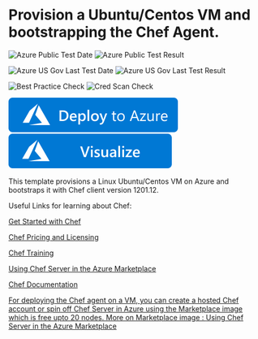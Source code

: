 # Provision a Ubuntu/Centos VM and  bootstrapping the Chef Agent.

![Azure Public Test Date](https://azurequickstartsservice.blob.core.windows.net/badges/chef-json-parameters-linux-vm/PublicLastTestDate.svg)
![Azure Public Test Result](https://azurequickstartsservice.blob.core.windows.net/badges/chef-json-parameters-linux-vm/PublicDeployment.svg)

![Azure US Gov Last Test Date](https://azurequickstartsservice.blob.core.windows.net/badges/chef-json-parameters-linux-vm/FairfaxLastTestDate.svg)
![Azure US Gov Last Test Result](https://azurequickstartsservice.blob.core.windows.net/badges/chef-json-parameters-linux-vm/FairfaxDeployment.svg)

![Best Practice Check](https://azurequickstartsservice.blob.core.windows.net/badges/chef-json-parameters-linux-vm/BestPracticeResult.svg)
![Cred Scan Check](https://azurequickstartsservice.blob.core.windows.net/badges/chef-json-parameters-linux-vm/CredScanResult.svg)

[![Deploy To Azure](https://raw.githubusercontent.com/Azure/azure-quickstart-templates/master/1-CONTRIBUTION-GUIDE/images/deploytoazure.svg?sanitize=true)]("https://portal.azure.com/#create/Microsoft.Template/uri/https%3A%2F%2Fraw.githubusercontent.com%2FAzure%2Fazure-quickstart-templates%2Fmaster%2Fchef-json-parameters-linux-vm%2Fazuredeploy.json")  [![Visualize](https://raw.githubusercontent.com/Azure/azure-quickstart-templates/master/1-CONTRIBUTION-GUIDE/images/visualizebutton.svg?sanitize=true)]("http://armviz.io/#/?load=https%3A%2F%2Fraw.githubusercontent.com%2FAzure%2Fazure-quickstart-templates%2Fmaster%2Fchef-json-parameters-linux-vm%2Fazuredeploy.json")

 This template provisions a Linux Ubuntu/Centos VM on Azure and bootstraps it with Chef client version 1201.12.

Useful Links for learning about Chef:

<a href="http://learn.chef.io/" target="_blank">Get Started with Chef

<a href="https://www.chef.io/chef/#plans-and-pricingx" target="_blank">Chef Pricing and Licensing

<a href="https://www.chef.io/training/" target="_blank">Chef Training

<a href="https://docs.chef.io/azure_portal.html#azure-marketplace" target="_blank">Using Chef Server in the Azure Marketplace

<a href="http://docs.chef.io/" target="_blank">Chef Documentation

 For deploying the Chef agent on a VM, you can create a hosted Chef account or spin off Chef Server in Azure using the Marketplace image which is free upto 20 nodes. More on Marketplace image : <a href="https://docs.chef.io/azure_portal.html#azure-marketplace" target="_blank">Using Chef Server in the Azure Marketplace


